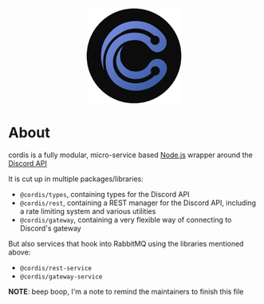 <div align="center">
  <br/>
  <p align="center">
    <img width="190" height="190" src="media/cordis_no_letters_black.png">
</div>

# About
cordis is a fully modular, micro-service based [Node.js](https://nodejs.org/) wrapper around the [Discord API](https://discordapp.com/developers/docs/intro)

It is cut up in multiple packages/libraries:

- `@cordis/types`, containing types for the Discord API
- `@cordis/rest`, containing a REST manager for the Discord API, including a rate limiting system and various utilities
- `@cordis/gateway`, containing a very flexible way of connecting to Discord's gateway

But also services that hook into RabbitMQ using the libraries mentioned above:

- `@cordis/rest-service`
- `@cordis/gateway-service`

**NOTE**: beep boop, I'm a note to remind the maintainers to finish this file
